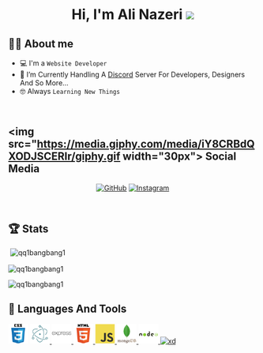 <h1 align="center">Hi, I'm Ali Nazeri <img src="https://media.giphy.com/media/hvRJCLFzcasrR4ia7z/giphy.gif" width="35"></h1>

## :sassy_man:  About me
- :computer: I'm a `Website Developer`
- :thinking: I’m Currently Handling A [Discord](https://discord.gg/FFsAK75udz) Server For Developers, Designers And So More...
- :nerd_face: Always `Learning New Things`

<br>

## <img src="https://media.giphy.com/media/iY8CRBdQXODJSCERIr/giphy.gif width="30px"> Social Media
<p align="center">
	<a href="https://github.com/QQ1BANGBANG1"><img src="https://img.shields.io/badge/github-%23181717.svg?style=plastic&logo=github&logoColor=white" alt="GitHub"/></a>
	<a href="https://www.instagram.com/qq0bangbang0/"><img src="https://img.shields.io/badge/instagram-%23E4405F.svg?style=plastic&logo=instagram&logoColor=white" alt="Instagram"/></a>
</p>

<br>


## 🏆  Stats

<p>&nbsp;<img align="center" src="https://github-readme-stats.vercel.app/api?username=qq1bangbang1&show_icons=true&theme=dark&title_color=ffffff&text_color=ffffff&locale=en" alt="qq1bangbang1" /></p>

<p><img align="center" src="https://github-readme-streak-stats.herokuapp.com/?user=qq1bangbang1&theme=dark" alt="qq1bangbang1" /></p>

<p align="left"> <img src="https://komarev.com/ghpvc/?username=qq1bangbang1&label=Profile%20views&color=000040&style=flat" alt="qq1bangbang1" /> </p>

## 🔧  Languages And Tools
<img src="https://raw.githubusercontent.com/devicons/devicon/master/icons/css3/css3-original-wordmark.svg" alt="css3" width="40" height="40"/> <a href="https://www.electronjs.org" target="_blank" rel="noreferrer"> <img src="https://raw.githubusercontent.com/devicons/devicon/master/icons/electron/electron-original.svg" alt="electron" width="40" height="40"/> </a> <a href="https://expressjs.com" target="_blank" rel="noreferrer"> <img src="https://raw.githubusercontent.com/devicons/devicon/master/icons/express/express-original-wordmark.svg" alt="express" width="40" height="40"/> </a> <a href="https://www.w3.org/html/" target="_blank" rel="noreferrer"> <img src="https://raw.githubusercontent.com/devicons/devicon/master/icons/html5/html5-original-wordmark.svg" alt="html5" width="40" height="40"/> </a> <a href="https://developer.mozilla.org/en-US/docs/Web/JavaScript" target="_blank" rel="noreferrer"> <img src="https://raw.githubusercontent.com/devicons/devicon/master/icons/javascript/javascript-original.svg" alt="javascript" width="40" height="40"/> </a> <a href="https://www.mongodb.com/" target="_blank" rel="noreferrer"> <img src="https://raw.githubusercontent.com/devicons/devicon/master/icons/mongodb/mongodb-original-wordmark.svg" alt="mongodb" width="40" height="40"/> </a> <a href="https://nodejs.org" target="_blank" rel="noreferrer"> <img src="https://raw.githubusercontent.com/devicons/devicon/master/icons/nodejs/nodejs-original-wordmark.svg" alt="nodejs" width="40" height="40"/> </a> <a href="https://www.adobe.com/products/xd.html" target="_blank" rel="noreferrer"> <img src="https://cdn.worldvectorlogo.com/logos/adobe-xd.svg" alt="xd" width="40" height="40"/> </a> </p>
